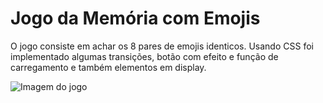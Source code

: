 <h1>Jogo da Memória com Emojis</h1>
<p>O jogo consiste em achar os 8 pares de emojis identicos. Usando CSS foi implementado algumas transições, botão com efeito e função de carregamento e também elementos em display.</p>
<img scr="https://github.com/user-attachments/assets/146107bb-6a7d-4132-8ec5-501aa9759acf" alt="Imagem do jogo">
